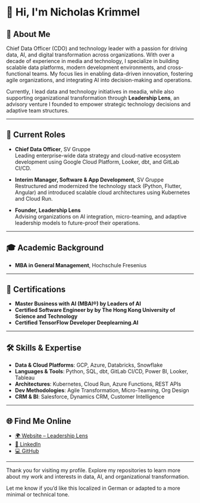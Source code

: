 # 👋 Hi, I'm Nicholas Krimmel

## 🚀 About Me

Chief Data Officer (CDO) and technology leader with a passion for driving data, AI, and digital transformation across organizations. With over a decade of experience in media and technology, I specialize in building scalable data platforms, modern development environments, and cross-functional teams. My focus lies in enabling data-driven innovation, fostering agile organizations, and integrating AI into decision-making and operations.

Currently, I lead data and technology initiatives in meadia, while also supporting organizational transformation through **Leadership Lens**, an advisory venture I founded to empower strategic technology decisions and adaptive team structures.

---

## 🧠 Current Roles

- **Chief Data Officer**, SV Gruppe  
  Leading enterprise-wide data strategy and cloud-native ecosystem development using Google Cloud Platform, Looker, dbt, and GitLab CI/CD.

- **Interim Manager, Software & App Development**, SV Gruppe  
  Restructured and modernized the technology stack (Python, Flutter, Angular) and introduced scalable cloud architectures using Kubernetes and Cloud Run.

- **Founder, Leadership Lens**  
  Advising organizations on AI integration, micro-teaming, and adaptive leadership models to future-proof their operations.

---

## 🎓 Academic Background

- **MBA in General Management**, Hochschule Fresenius

---

## 📜 Certifications

- **Master Business with AI (MBAI®) by Leaders of AI**
- **Certified Software Engineer by by The Hong Kong University of Science and Technology**
- **Certified TensorFlow Developer Deeplearning.AI**

---

## 🛠️ Skills & Expertise

- **Data & Cloud Platforms**: GCP, Azure, Databricks, Snowflake  
- **Languages & Tools**: Python, SQL, dbt, GitLab CI/CD, Power BI, Looker, Tableau  
- **Architectures**: Kubernetes, Cloud Run, Azure Functions, REST APIs  
- **Dev Methodologies**: Agile Transformation, Micro-Teaming, Org Design  
- **CRM & BI**: Salesforce, Dynamics CRM, Customer Intelligence

---

## 🌐 Find Me Online

- [🌍 Website – Leadership Lens](https://www.leadershiplens.de/)
- [🔗 LinkedIn](https://www.linkedin.com/in/nicholas-krimmel-6156a3b8/)
- [💻 GitHub](https://github.com/nkrimmel)

---

Thank you for visiting my profile. Explore my repositories to learn more about my work and interests in data, AI, and organizational transformation.

Let me know if you’d like this localized in German or adapted to a more minimal or technical tone.
